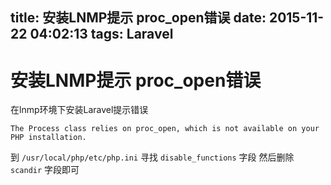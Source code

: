 title: 安装LNMP提示 proc_open错误
date: 2015-11-22 04:02:13
tags: Laravel
---

# 安装LNMP提示 proc_open错误

在lnmp环境下安装Laravel提示错误
    
    The Process class relies on proc_open, which is not available on your PHP installation.

到 `/usr/local/php/etc/php.ini` 寻找 `disable_functions` 字段 然后删除 `scandir` 字段即可 

